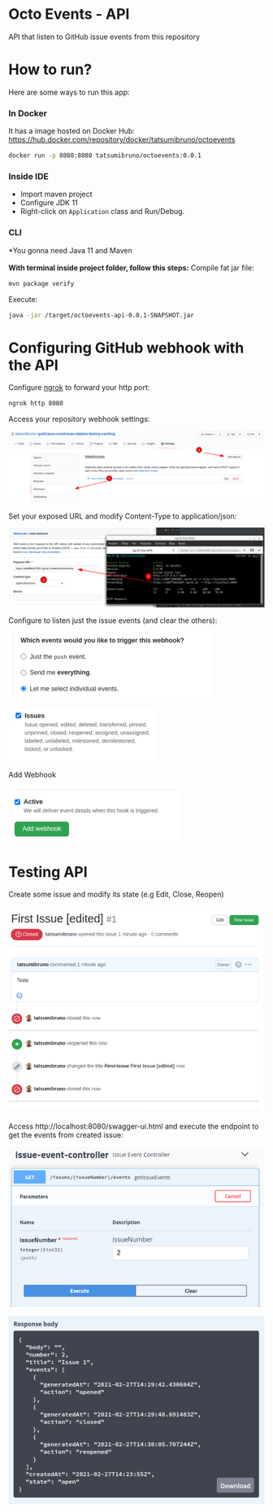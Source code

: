 # Octo Events - API
API that listen to GitHub issue events from this repository

# How to run?
Here are some ways to run this app:

### In Docker
It has a image hosted on Docker Hub:
https://hub.docker.com/repository/docker/tatsumibruno/octoevents
```bash
docker run -p 8080:8080 tatsumibruno/octoevents:0.0.1
```

### Inside IDE
* Import maven project
* Configure JDK 11
* Right-click on `Application` class and Run/Debug.

### CLI
*You gonna need Java 11 and Maven
<br>
<br>
<b>With terminal inside project folder, follow this steps:</b>
Compile fat jar file:
```bash
mvn package verify
```
Execute:
```bash
java -jar /target/octoevents-api-0.0.1-SNAPSHOT.jar
```

# Configuring GitHub webhook with the API
Configure [ngrok](https://ngrok.com/docs) to forward your http port:
```bash
ngrok http 8080
```
Access your repository webhook settings:

![webhook settings](./docs/img-1.png)

Set your exposed URL and modify Content-Type to application/json:

![webhook settings](./docs/img-2.png)

Configure to listen just the issue events (and clear the others):

![webhook settings](./docs/img-3.png)

![webhook settings](./docs/img-4.png)

Add Webhook

![webhook settings](./docs/img-5.png)

# Testing API
Create some issue and modify its state (e.g Edit, Close, Reopen)

![webhook settings](./docs/img-6.png)

Access http://localhost:8080/swagger-ui.html and execute the endpoint to get the events from created issue:

![webhook settings](./docs/img-7.png)

![webhook settings](./docs/img-8.png)
